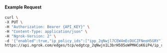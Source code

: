 <!-- Code generated for API Clients. DO NOT EDIT. -->

#### Example Request

```bash
curl \
-X PUT \
-H "Authorization: Bearer {API_KEY}" \
-H "Content-Type: application/json" \
-H "Ngrok-Version: 2" \
-d '{"enabled":true,"ip_policy_ids":["ipp_2qNwjl7CEW4mEcDUCZFNeoH5GRY"]}' \
https://api.ngrok.com/edges/tcp/edgtcp_2qNwjn1L3brH5O5oWPMHCoK6iP4/ip_restriction
```
